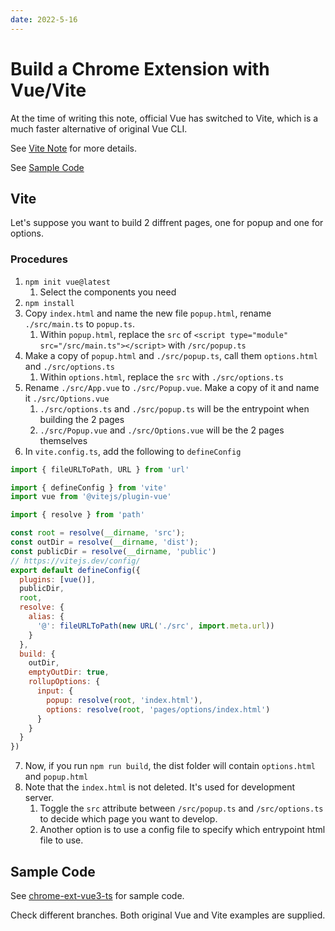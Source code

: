 ```yaml
---
date: 2022-5-16
---
```


# Build a Chrome Extension with Vue/Vite

At the time of writing this note, official Vue has switched to Vite, which is a much faster alternative of original Vue CLI.

See [Vite Note](../../Framework/vite/README.md) for more details.

See [Sample Code](#sample-code)

## Vite

Let's suppose you want to build 2 diffrent pages, one for popup and one for options.

### Procedures

1. `npm init vue@latest`
   1. Select the components you need
2. `npm install`
3. Copy `index.html` and name the new file `popup.html`, rename `./src/main.ts` to `popup.ts`.
   1. Within `popup.html`, replace the `src` of  `<script type="module" src="/src/main.ts"></script>` with `/src/popup.ts`
4. Make a copy of `popup.html` and `./src/popup.ts`, call them `options.html` and `./src/options.ts`
   1. Within `options.html`, replace the `src` with `./src/options.ts`
5. Rename `./src/App.vue` to `./src/Popup.vue`. Make a copy of it and name it `./src/Options.vue`
   1. `./src/options.ts` and `./src/popup.ts` will be the entrypoint when building the 2 pages
   2. `./src/Popup.vue` and `./src/Options.vue` will be the 2 pages themselves
6. In `vite.config.ts`, add the following to `defineConfig`

```js
import { fileURLToPath, URL } from 'url'

import { defineConfig } from 'vite'
import vue from '@vitejs/plugin-vue'

import { resolve } from 'path'

const root = resolve(__dirname, 'src');
const outDir = resolve(__dirname, 'dist');
const publicDir = resolve(__dirname, 'public')
// https://vitejs.dev/config/
export default defineConfig({
  plugins: [vue()],
  publicDir,
  root,
  resolve: {
    alias: {
      '@': fileURLToPath(new URL('./src', import.meta.url))
    }
  },
  build: {
    outDir,
    emptyOutDir: true,
    rollupOptions: {
      input: {
        popup: resolve(root, 'index.html'),
        options: resolve(root, 'pages/options/index.html')
      }
    }
  }
})
```

7. Now, if you run `npm run build`, the dist folder will contain `options.html` and `popup.html`
8. Note that the `index.html` is not deleted. It's used for development server.
   1. Toggle the `src` attribute between `/src/popup.ts` and `/src/options.ts` to decide which page you want to develop.
   2. Another option is to use a config file to specify which entrypoint html file to use.

## Sample Code

See [chrome-ext-vue3-ts](https://github.com/HuakunShen/chrome-ext-vue3-ts) for sample code.

Check different branches. Both original Vue and Vite examples are supplied.

